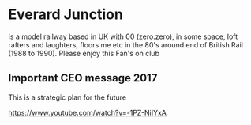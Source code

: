 Everard Junction
=================================

Is a model railway based in UK with 00 (zero.zero), in some space, loft rafters and laughters,
floors me etc in the 80's around end of British Rail (1988 to 1990). Please enjoy this Fan's on club

## Important CEO message 2017

This is a strategic plan for the future

https://www.youtube.com/watch?v=-1PZ-NiIYxA





